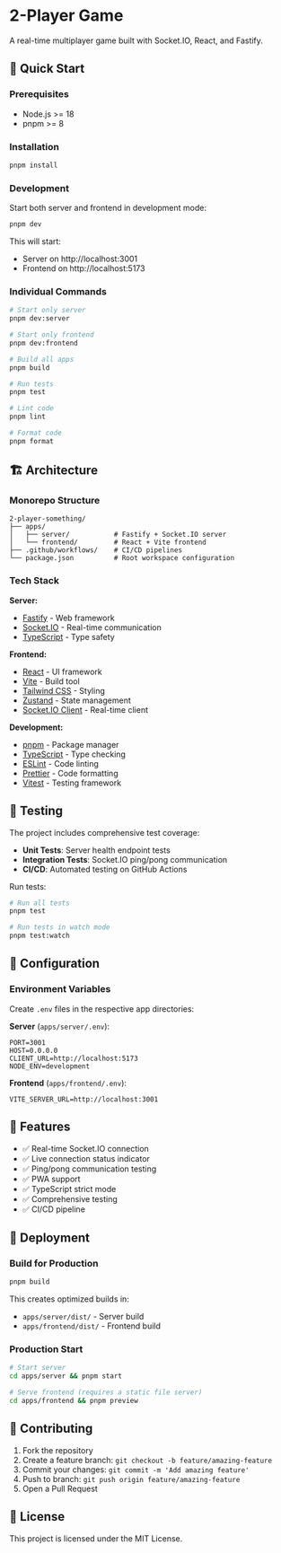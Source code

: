 # 2-Player Game

A real-time multiplayer game built with Socket.IO, React, and Fastify.

## 🚀 Quick Start

### Prerequisites

- Node.js >= 18
- pnpm >= 8

### Installation

```bash
pnpm install
```

### Development

Start both server and frontend in development mode:

```bash
pnpm dev
```

This will start:

- Server on http://localhost:3001
- Frontend on http://localhost:5173

### Individual Commands

```bash
# Start only server
pnpm dev:server

# Start only frontend
pnpm dev:frontend

# Build all apps
pnpm build

# Run tests
pnpm test

# Lint code
pnpm lint

# Format code
pnpm format
```

## 🏗 Architecture

### Monorepo Structure

```
2-player-something/
├── apps/
│   ├── server/           # Fastify + Socket.IO server
│   └── frontend/         # React + Vite frontend
├── .github/workflows/    # CI/CD pipelines
└── package.json          # Root workspace configuration
```

### Tech Stack

**Server:**

- [Fastify](https://fastify.io/) - Web framework
- [Socket.IO](https://socket.io/) - Real-time communication
- [TypeScript](https://typescriptlang.org/) - Type safety

**Frontend:**

- [React](https://react.dev/) - UI framework
- [Vite](https://vitejs.dev/) - Build tool
- [Tailwind CSS](https://tailwindcss.com/) - Styling
- [Zustand](https://github.com/pmndrs/zustand) - State management
- [Socket.IO Client](https://socket.io/docs/v4/client-api/) - Real-time client

**Development:**

- [pnpm](https://pnpm.io/) - Package manager
- [TypeScript](https://typescriptlang.org/) - Type checking
- [ESLint](https://eslint.org/) - Code linting
- [Prettier](https://prettier.io/) - Code formatting
- [Vitest](https://vitest.dev/) - Testing framework

## 🧪 Testing

The project includes comprehensive test coverage:

- **Unit Tests**: Server health endpoint tests
- **Integration Tests**: Socket.IO ping/pong communication
- **CI/CD**: Automated testing on GitHub Actions

Run tests:

```bash
# Run all tests
pnpm test

# Run tests in watch mode
pnpm test:watch
```

## 🔧 Configuration

### Environment Variables

Create `.env` files in the respective app directories:

**Server** (`apps/server/.env`):

```env
PORT=3001
HOST=0.0.0.0
CLIENT_URL=http://localhost:5173
NODE_ENV=development
```

**Frontend** (`apps/frontend/.env`):

```env
VITE_SERVER_URL=http://localhost:3001
```

## 📱 Features

- ✅ Real-time Socket.IO connection
- ✅ Live connection status indicator
- ✅ Ping/pong communication testing
- ✅ PWA support
- ✅ TypeScript strict mode
- ✅ Comprehensive testing
- ✅ CI/CD pipeline

## 🚀 Deployment

### Build for Production

```bash
pnpm build
```

This creates optimized builds in:

- `apps/server/dist/` - Server build
- `apps/frontend/dist/` - Frontend build

### Production Start

```bash
# Start server
cd apps/server && pnpm start

# Serve frontend (requires a static file server)
cd apps/frontend && pnpm preview
```

## 🤝 Contributing

1. Fork the repository
2. Create a feature branch: `git checkout -b feature/amazing-feature`
3. Commit your changes: `git commit -m 'Add amazing feature'`
4. Push to branch: `git push origin feature/amazing-feature`
5. Open a Pull Request

## 📄 License

This project is licensed under the MIT License.
